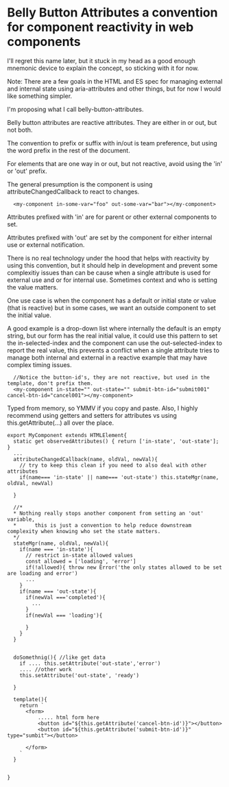 # Belly Button Attributes a convention for component reactivity in web components

I'll regret this name later, but it stuck in my head as a good enough mnemonic device to explain the concept, so sticking with it for now.  

Note: There are a few goals in the HTML and ES spec for managing external and internal state using aria-attributes and other things, but for now I would like something simpler.

I'm proposing what I call belly-button-attributes.

Belly button attributes are reactive attributes. They are either in or out, but not both.

The convention to prefix or suffix with in/out is team preference, but using the word prefix in the rest of the document.

For elements that are one way in or out, but not reactive, avoid using the 'in' or 'out' prefix. 

The general presumption is the component is using attributeChangedCallback to react to changes.

```
  <my-component in-some-var="foo" out-some-var="bar"></my-component>
```

Attributes prefixed with 'in' are for parent or other external components to set.

Attributes prefixed with 'out' are set by the component for either internal use or external notification.

There is no real technology under the hood that helps with reactivity by using this convention, but it should help in development and prevent some complexitiy issues than can be cause when 
a single attribute is used for external use and or for internal use. Sometimes context and who is setting the value matters.

One use case is when the component has a default or initial state or value (that is reactive) but in some cases, we want an outside component to set the initial value.  

A good example is a drop-down list where internally the default is an empty string, but our form has the real initial value, it could use this pattern to set the in-selected-index and the component can use the out-selected-index to report the real value, this prevents a conflict when a single attribute tries to manage both internal and external in a reactive example that may have complex timing issues.


```
  //Notice the button-id's, they are not reactive, but used in the template, don't prefix them.
  <my-component in-state="" out-state="" submit-btn-id="submit001" cancel-btn-id="cancel001"></my-component>
```

Typed from memory, so YMMV if you copy and paste.
Also, I highly recommend using getters and setters for attributes vs using this.getAttribute(...) all over the place.

```
export MyComponent extends HTMLElement{
  static get observedAttributes() { return ['in-state', 'out-state']; }
  ...
  attributeChangedCallback(name, oldVal, newVal){
    // try to keep this clean if you need to also deal with other attributes
    if(name=== 'in-state' || name=== 'out-state') this.stateMgr(name, oldVal, newVal)
    
  }
  
  //*
  * Nothing really stops another component from setting an 'out' variable, 
  *      this is just a convention to help reduce downstream complexity when knowing who set the state matters.
  */
  stateMgr(name, oldVal, newVal){
    if(name === 'in-state'){
      // restrict in-state allowed values
      const allowed = ['loading', 'error']
      if(!allowed){ throw new Error('the only states allowed to be set are loading and error')
      ...
    }
    if(name === 'out-state'){
      if(newVal ==='completed'){
        ...
      }
      if(newVal === 'loading'){
      
      }
    }
  }
  
  
  doSomethnig(){ //like get data
    if .... this.setAttribute('out-state','error')
    .... //other work
    this.setAttribute('out-state', 'ready')
    
  }
  
  template(){
    return `
      <form>
          ..... html form here
          <button id="${this.getAttribute('cancel-btn-id')}"></button>
          <button id="${this.getAttribute('submit-btn-id')}" type="sumbit"></button>
      
      </form>
    `
  }
  
  
}

```
